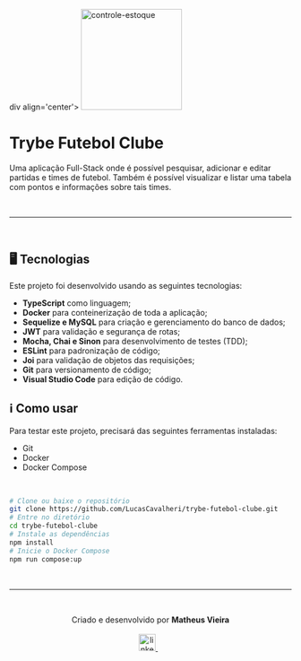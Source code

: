 div align='center'>
  <img width="180px" alt="controle-estoque" src="https://cdn-icons-png.flaticon.com/512/4297/4297965.png" />
  <h1>Trybe Futebol Clube</h1>
  <p>
    Uma aplicação Full-Stack onde é possível pesquisar, adicionar e editar partidas e times de futebol. Também é possível visualizar e listar uma tabela com pontos e informações sobre tais times.
  </p>
</div>

<br /><hr /><br />

## 🖥️ Tecnologias
Este projeto foi desenvolvido usando as seguintes tecnologias:

-  **TypeScript** como linguagem;
-  **Docker** para conteinerização de toda a aplicação;
-  **Sequelize e MySQL** para criação e gerenciamento do banco de dados;
-  **JWT** para validação e segurança de rotas;
-  **Mocha, Chai e Sinon** para desenvolvimento de testes (TDD);
-  **ESLint** para padronização de código;
-  **Joi** para validação de objetos das requisições;
-  **Git** para versionamento de código;
-  **Visual Studio Code** para edição de código.

## ℹ️ Como usar
Para testar este projeto, precisará das seguintes ferramentas instaladas:

- Git
- Docker
- Docker Compose

<br/>

```bash
# Clone ou baixe o repositório
git clone https://github.com/LucasCavalheri/trybe-futebol-clube.git
# Entre no diretório
cd trybe-futebol-clube
# Instale as dependências
npm install
# Inicie o Docker Compose
npm run compose:up
```

<br /><hr /><br />

<p align='center'>
  Criado e desenvolvido por <b>Matheus Vieira</b>
  <br/><br/>

  <a href="https://www.linkedin.com/in/vieira-rp/">
    <img alt="linkedIn" height="30px" src="https://i.imgur.com/TQRXxhT.png" />
  </a>
  &nbsp;&nbsp;
</p>
